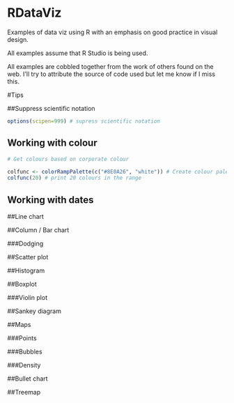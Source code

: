 # RDataViz
Examples of data viz using R with an emphasis on good practice in visual design.

All examples assume that R Studio is being used.

All examples are cobbled together from the work of others found on the web.  I'll try to attribute the source of code used but let me know if I miss this. 

#Tips

##Suppress scientific notation

```r
options(scipen=999) # supress scientific notation
```

## Working with colour

```r
# Get colours based on corporate colour

colfunc <- colorRampPalette(c("#8E0A26", "white")) # Create colour palette between two colours
colfunc(20) # print 20 colours in the range

```

## Working with dates



##Line chart




##Column / Bar chart


###Dodging


##Scatter plot



##Histogram


##Boxplot


###Violin plot



##Sankey diagram



##Maps

###Points

###Bubbles

###Density



##Bullet chart



##Treemap




